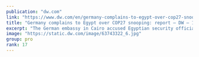 ```yaml
---
publication: "dw.com"
link: "https://www.dw.com/en/germany-complains-to-egypt-over-cop27-snooping-report/a-63743183"
title: "Germany complains to Egypt over COP27 snooping: report – DW – 11/13/2022"
excerpt: "The German embassy in Cairo accused Egyptian security officials of monitoring and filming events at the German pavilion in the climate conference venue. Berlin has used its presence to highlight human"
image: "https://static.dw.com/image/63743322_6.jpg"
group: pro
rank: 17
---
```


